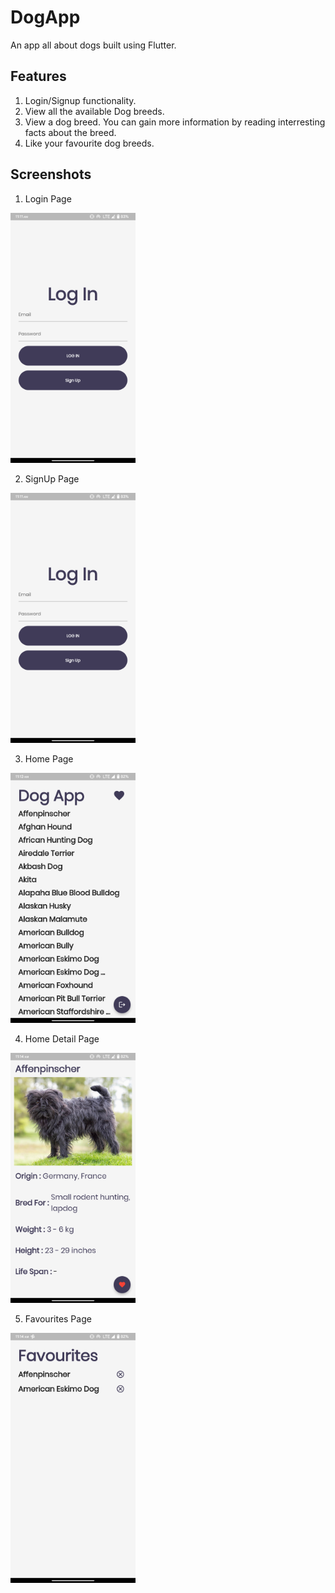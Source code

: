 # DogApp

An app all about dogs built using Flutter.

## Features
1. Login/Signup functionality.
2. View all the available Dog breeds.
3. View a dog breed. You can gain more information by reading interresting facts about the breed.
4. Like your favourite dog breeds.

## Screenshots

1. Login Page
<img src="/screenshots/1.png" height="400">

2. SignUp Page
<img src="/screenshots/1.png" height="400">

3. Home Page
<img src="/screenshots/3.png" height="400">

4. Home Detail Page
<img src="/screenshots/4.png" height="400">

5. Favourites Page
<img src="/screenshots/5.png" height="400">
